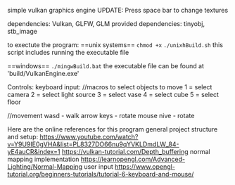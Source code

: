 simple vulkan graphics engine
UPDATE: Press space bar to change textures

dependencies: Vulkan, GLFW, GLM
provided dependencies: tinyobj, stb_image

to exectute the program:
==unix systems==
`chmod +x`
`./unixhBuild.sh`
this script includes running the executable file

==windows==
`./mingwBuild.bat`
the executable file can be found at 'build/VulkanEngine.exe'


Controls:
keyboard input:
//macros to select objects to move
1 = select camera
2 = select light source
3 = select vase
4 = select cube
5 = select floor

//movement
wasd - walk
arrow keys - rotate
mouse nive - rotate



Here are the online references for this program
general project structure and setup:
https://www.youtube.com/watch?v=Y9U9IE0gVHA&list=PL8327DO66nu9qYVKLDmdLW_84-yE4auCR&index=1
https://vulkan-tutorial.com/Depth_buffering
normal mapping implementation
https://learnopengl.com/Advanced-Lighting/Normal-Mapping
user input
https://www.opengl-tutorial.org/beginners-tutorials/tutorial-6-keyboard-and-mouse/
